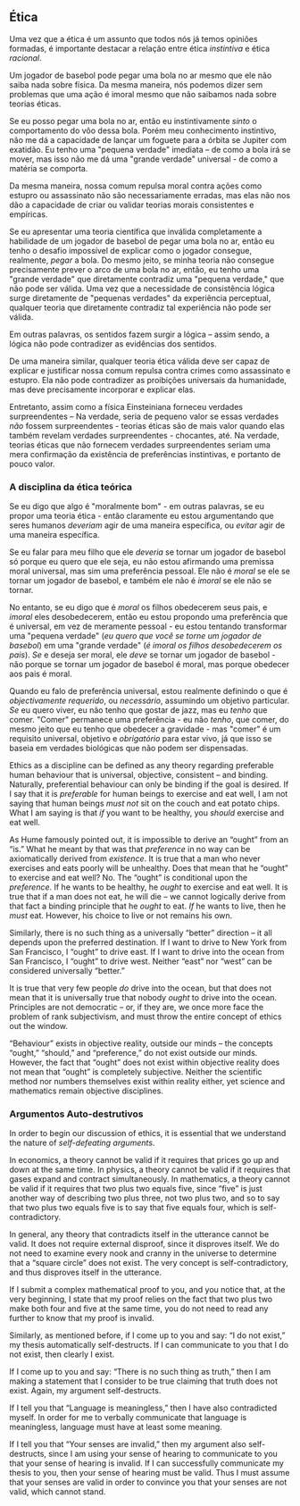 ## Ética

Uma vez que a ética é um assunto que todos nós já temos opiniões formadas, é importante destacar a relação entre ética *instintiva* e ética *racional*.

Um jogador de basebol pode pegar uma bola no ar mesmo que ele não saiba nada sobre física. Da mesma maneira, nós podemos dizer sem problemas que uma ação é imoral mesmo que não saibamos nada sobre teorias éticas.

Se eu posso pegar uma bola no ar, então eu instintivamente *sinto* o comportamento do vôo dessa bola. Porém meu conhecimento instintivo, não me dá a capacidade de lançar um foguete para a órbita se Jupiter com exatidão. Eu tenho uma "pequena verdade" imediata – de como a bola irá se mover, mas isso não me dá uma "grande verdade" universal - de como a matéria se comporta.

Da mesma maneira, nossa comum repulsa moral contra ações como estupro ou assassinato não são necessariamente erradas, mas elas não nos dão a capacidade de criar ou validar teorias morais consistentes e empíricas.

Se eu apresentar uma teoria científica que inválida completamente a habilidade de um jogador de basebol de pegar uma bola no ar, então eu tenho o desafio impossível de explicar como o jogador consegue, realmente, *pegar* a bola. Do mesmo jeito, se minha teoria não consegue precisamente prever o arco de uma bola no ar, então, eu tenho uma "grande verdade" que diretamente contradiz uma "pequena verdade," que não pode ser válida. Uma vez que a necessidade de consistência lógica surge diretamente de "pequenas verdades" da experiência perceptual, qualquer teoria que diretamente contradiz tal experiência não pode ser válida.

Em outras palavras, os sentidos fazem surgir a lógica – assim sendo, a lógica não pode contradizer as evidências dos sentidos.

De uma maneira similar, qualquer teoria ética válida deve ser capaz de explicar e justificar nossa comum repulsa contra crimes como assassinato e estupro. Ela não pode contradizer as proibições universais da humanidade, mas deve precisamente incorporar e explicar elas.

Entretanto, assim como a física Einsteiniana forneceu verdades surpreendentes – Na verdade, seria de pequeno valor se essas verdades *não* fossem surpreendentes - teorias éticas são de mais valor quando elas também revelam verdades surpreendentes - chocantes, até. Na verdade, teorias éticas que não fornecem verdades surpreendentes seriam uma mera confirmação da existência de preferências instintivas, e portanto de pouco valor.

### A disciplina da ética teórica

Se eu digo que algo é "moralmente bom" - em outras palavras, se eu propor uma teoria ética - então claramente eu estou argumentando que seres humanos *deveriam* agir de uma maneira específica, ou *evitar* agir de uma maneira específica.

Se eu falar para meu filho que ele *deveria* se tornar um jogador de basebol só porque eu quero que ele seja, eu não estou afirmando uma premissa moral universal, mas sim uma preferência pessoal. Ele não é *moral* se ele se tornar um jogador de basebol, e também ele não é *imoral* se ele não se tornar.

No entanto, se eu digo que é *moral* os filhos obedecerem seus pais, e *imoral* eles desobedecerem, então eu estou propondo uma preferência que é universal, em vez de meramente pessoal - eu estou tentando transformar uma "pequena verdade" (*eu quero que você se torne um jogador de basebol*) em uma "grande verdade" (*é imoral os filhos desobedecerem os pais*). *Se* e deseja ser moral, ele *deve* se tornar um jogador de basebol - não porque se tornar um jogador de basebol é moral, mas porque obedecer aos pais é moral.

Quando eu falo de preferência universal, estou realmente definindo o que é *objectivamente requerido*, ou *necessário*, assumindo um objetivo particular. *Se* eu quero viver, eu não tenho que gostar de jazz, mas eu *tenho* que comer. "Comer" permanece uma preferência - eu não *tenho*, que comer, do mesmo jeito que eu tenho que obedecer a gravidade - mas "comer" é um requisito universal, objetivo e *obrigatório* para estar vivo, já que isso se baseia em verdades biológicas que não podem ser dispensadas.

Ethics as a discipline can be defined as any theory regarding preferable human behaviour that is universal, objective, consistent – and binding. Naturally, preferential behaviour can only be binding if the goal is desired. If I say that it is *preferable* for human beings to exercise and eat well, I am not saying that human beings *must not* sit on the couch and eat potato chips. What I am saying is that *if* you want to be healthy, you *should* exercise and eat well.

As Hume famously pointed out, it is impossible to derive an “ought” from an “is.” What he meant by that was that *preference* in no way can be axiomatically derived from *existence*. It is true that a man who never exercises and eats poorly will be unhealthy. Does that mean that he “ought” to exercise and eat well? No. The “ought” is conditional upon the *preference*. If he wants to be healthy, he *ought* to exercise and eat well. It is true that if a man does not eat, he will die – we cannot logically derive from that fact a binding principle that he *ought* to eat. *If* he wants to live, then he *must* eat. However, his choice to live or not remains his own.

Similarly, there is no such thing as a universally “better” direction – it all depends upon the preferred destination. If I want to drive to New York from San Francisco, I “ought” to drive east. If I want to drive into the ocean from San Francisco, I “ought” to drive west. Neither “east” nor “west” can be considered universally “better.”

It is true that very few people *do* drive into the ocean, but that does not mean that it is universally true that nobody *ought* to drive into the ocean. Principles are not democratic – or, if they are, we once more face the problem of rank subjectivism, and must throw the entire concept of ethics out the window.

“Behaviour” exists in objective reality, outside our minds – the concepts “ought,” “should,” and “preference,” do not exist outside our minds. However, the fact that “ought” does not exist within objective reality does not mean that “ought” is completely subjective. Neither the scientific method nor numbers themselves exist within reality either, yet science and mathematics remain objective disciplines.

### Argumentos Auto-destrutivos

In order to begin our discussion of ethics, it is essential that we understand the nature of *self-defeating arguments*.

In economics, a theory cannot be valid if it requires that prices go up and down at the same time. In physics, a theory cannot be valid if it requires that gases expand and contract simultaneously. In mathematics, a theory cannot be valid if it requires that two plus two equals five, since “five” is just another way of describing two plus three, not two plus two, and so to say that two plus two equals five is to say that five equals four, which is self-contradictory.

In general, any theory that contradicts itself in the utterance cannot be valid. It does not require external disproof, since it disproves itself. We do not need to examine every nook and cranny in the universe to determine that a “square circle” does not exist. The very concept is self-contradictory, and thus disproves itself in the utterance.

If I submit a complex mathematical proof to you, and you notice that, at the very beginning, I state that my proof relies on the fact that two plus two make both four and five at the same time, you do not need to read any further to know that my proof is invalid.

Similarly, as mentioned before, if I come up to you and say: “I do not exist,” my thesis automatically self-destructs. If I can communicate to you that I do not exist, then clearly I exist.

If I come up to you and say: “There is no such thing as truth,” then I am making a statement that I consider to be true claiming that truth does not exist. Again, my argument self-destructs.

If I tell you that “Language is meaningless,” then I have also contradicted myself. In order for me to verbally communicate that language is meaningless, language must have at least some meaning.

If I tell you that “Your senses are invalid,” then my argument also self-destructs, since I am using your sense of hearing to communicate to you that your sense of hearing is invalid. If I can successfully communicate my thesis to you, then your sense of hearing must be valid. Thus I must assume that your senses are valid in order to convince you that your senses are not valid, which cannot stand.
